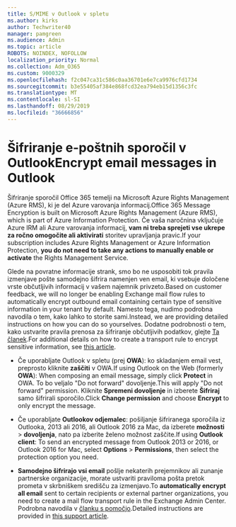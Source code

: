 ```yaml
---
title: S/MIME v Outlook v spletu
ms.author: kirks
author: Techwriter40
manager: pamgreen
ms.audience: Admin
ms.topic: article
ROBOTS: NOINDEX, NOFOLLOW
localization_priority: Normal
ms.collection: Adm_O365
ms.custom: 9000329
ms.openlocfilehash: f2c047ca31c586c0aa36701e6e7ca9976cfd1734
ms.sourcegitcommit: b3e55405af384e868fcd32ea794eb15d1356c3fc
ms.translationtype: MT
ms.contentlocale: sl-SI
ms.lasthandoff: 08/29/2019
ms.locfileid: "36666856"
---
```

# <a name="encrypt-email-messages-in-outlook"></a><span data-ttu-id="341b3-102">Šifriranje e-poštnih sporočil v Outlook</span><span class="sxs-lookup"><span data-stu-id="341b3-102">Encrypt email messages in Outlook</span></span>

<span data-ttu-id="341b3-103">Šifriranje sporočil Office 365 temelji na Microsoft Azure Rights Management (Azure RMS), ki je del Azure varovanja informacij.</span><span class="sxs-lookup"><span data-stu-id="341b3-103">Office 365 Message Encryption is built on Microsoft Azure Rights Management (Azure RMS), which is part of Azure Information Protection.</span></span> <span data-ttu-id="341b3-104">Če vaša naročnina vključuje Azure IRM ali Azure varovanja informacij, **vam ni treba sprejeti vse ukrepe za ročno omogočite ali aktivirati** storitev upravljanja pravic.</span><span class="sxs-lookup"><span data-stu-id="341b3-104">If your subscription includes Azure Rights Management or Azure Information Protection, **you do not need to take any actions to manually enable or activate** the Rights Management Service.</span></span>

<span data-ttu-id="341b3-105">Glede na povratne informacije strank, smo bo ne usposobiti tok pravila izmenjave pošte samodejno šifrira namenjen ven email, ki vsebuje določene vrste občutljivih informacij v vašem najemnik privzeto.</span><span class="sxs-lookup"><span data-stu-id="341b3-105">Based on customer feedback, we will no longer be enabling Exchange mail flow rules to automatically encrypt outbound email containing certain type of sensitive information in your tenant by default.</span></span> <span data-ttu-id="341b3-106">Namesto tega, nudimo podrobna navodila o tem, kako lahko to storite sami.</span><span class="sxs-lookup"><span data-stu-id="341b3-106">Instead, we are providing detailed instructions on how you can do so yourselves.</span></span> <span data-ttu-id="341b3-107">Dodatne podrobnosti o tem, kako ustvarite pravila prenosa za šifriranje občutljivih podatkov, glejte [Ta članek](https://aka.ms/OmeEtr).</span><span class="sxs-lookup"><span data-stu-id="341b3-107">For additional details on how to create a transport rule to encrypt sensitive information, see [this article](https://aka.ms/OmeEtr).</span></span>

- <span data-ttu-id="341b3-108">Če uporabljate Outlook v spletu (prej **OWA**): ko skladanjem email vest, preprosto kliknite **zaščiti** v OWA.</span><span class="sxs-lookup"><span data-stu-id="341b3-108">If using Outlook on the Web (formerly **OWA**): When composing an email message, simply click **Protect** in OWA.</span></span> <span data-ttu-id="341b3-109">To bo veljalo "Do not forward" dovoljenje.</span><span class="sxs-lookup"><span data-stu-id="341b3-109">This will apply "Do not forward" permission.</span></span> <span data-ttu-id="341b3-110">Kliknite **Spremeni dovoljenje** in izberete **Šifriraj** samo šifrirali sporočilo.</span><span class="sxs-lookup"><span data-stu-id="341b3-110">Click **Change permission** and choose **Encrypt** to only encrypt the message.</span></span>

- <span data-ttu-id="341b3-111">Če uporabljate **Outlookov odjemalec**: pošiljanje šifriranega sporočila iz Outlooka, 2013 ali 2016, ali Outlook 2016 za Mac, da izberete **možnosti** > **dovoljenja**, nato pa izberite želeno možnost zaščite.</span><span class="sxs-lookup"><span data-stu-id="341b3-111">If using **Outlook client**: To send an encrypted message from Outlook 2013 or 2016, or Outlook 2016 for Mac, select **Options** > **Permissions**, then select the protection option you need.</span></span>

- <span data-ttu-id="341b3-112">**Samodejno šifrirajo vsi email** pošlje nekaterih prejemnikov ali zunanje partnerske organizacije, morate ustvariti praviloma pošta pretok prometa v skrbniškem središču za izmenjavo.</span><span class="sxs-lookup"><span data-stu-id="341b3-112">To **automatically encrypt all email** sent to certain recipients or external partner organizations, you need to create a mail flow transport rule in the Exchange Admin Center.</span></span> <span data-ttu-id="341b3-113">Podrobna navodila v [članku s pomočjo](https://docs.microsoft.com/office365/securitycompliance/define-mail-flow-rules-to-encrypt-email#create-a-mail-flow-rule-to-encrypt-email-messages-with-the-new-ome-capabilities).</span><span class="sxs-lookup"><span data-stu-id="341b3-113">Detailed instructions are provided in [this support article](https://docs.microsoft.com/office365/securitycompliance/define-mail-flow-rules-to-encrypt-email#create-a-mail-flow-rule-to-encrypt-email-messages-with-the-new-ome-capabilities).</span></span>

